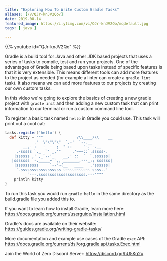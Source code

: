 ```yaml
---
title: "Exploring How To Write Custom Gradle Tasks"
aliases: [/v/QJr-knJV2Qo/]
date: 2019-08-14
featured_image: https://i.ytimg.com/vi/QJr-knJV2Qo/mqdefault.jpg
tags: [ java ]

---
```


{{% youtube id="QJr-knJV2Qo" %}}

Gradle is a build tool for Java and other JDK based projects that uses a series of tasks to compile, test and run your projects. One of the advantages of Gradle being based upon tasks instead of specific features is that it is very extensible. This means different tools can add more features to the project as needed (for example a linter can create a `gradle lint` task). It also means *we* can add more features to our projects by creating our own custom tasks.

In this video we're going to explore the basics of creating a new gradle project with `gradle init` and then adding a new custom task that can print information to our terminal or run a custom command line tool.

To register a basic task named `hello` in Gradle you could use. This task will print out a cool cat:

```groovy
tasks.register('hello') {
  def kitty = """               /\\____/\\    __
             .'  \"\"\"\"  `,-'  `--.__
        __,- :   -  -  ;  " ::     `-. -.__
     ,-sssss `._  `' _,'"     ,'~~~::`.sssss-.
    |ssssss ,' ,_`--'_    __,' ::  `  `.ssssss|
   |sssssss `-._____~ `,,'_______,---_;; ssssss|
    |ssssssssss     `--'~{__   ____   ,'ssssss|
     `-ssssssssssssssssss ~~~~~~~~~~~~ ssss.-'
          `---.sssssssssssssssssssss.---'"""
    println kitty
}
```

To run this task you would run `gradle hello` in the same directory as the build.gradle file you added this to.

If you want to learn how to install Gradle, learn more here: https://docs.gradle.org/current/userguide/installation.html

Gradle's docs are available on their website: https://guides.gradle.org/writing-gradle-tasks/

More documentation and example use cases of the Gradle `exec` API: https://docs.gradle.org/current/dsl/org.gradle.api.tasks.Exec.html

Join the World of Zero Discord Server: https://discord.gg/hU5Kq2u